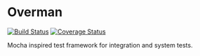 # Overman

[![Build Status](https://travis-ci.org/pereckerdal/overman.svg?branch=master)](https://travis-ci.org/pereckerdal/overman)
[![Coverage Status](https://img.shields.io/coveralls/pereckerdal/overman.svg)](https://coveralls.io/r/pereckerdal/overman?branch=coverage)

Mocha inspired test framework for integration and system tests.
